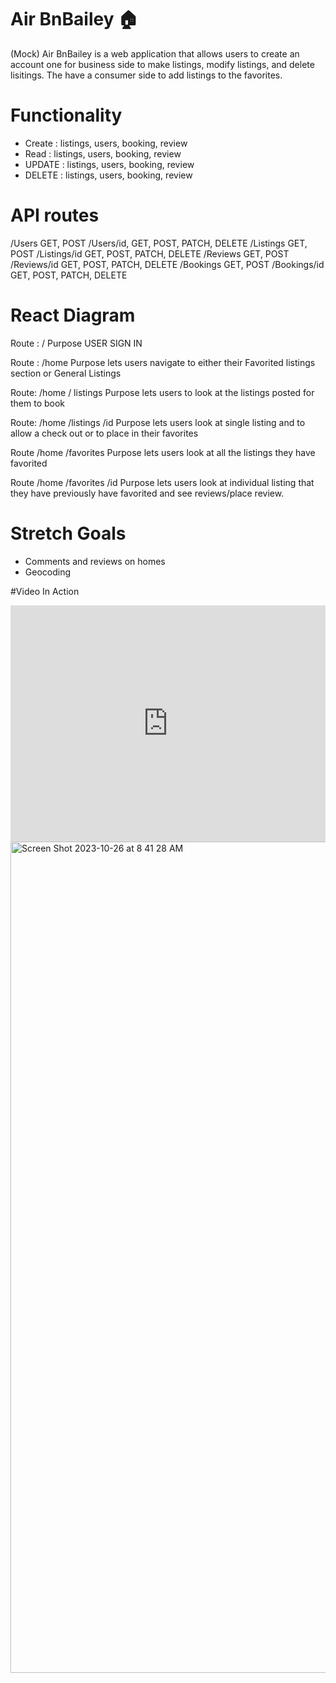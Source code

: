 # Air BnBailey  🏠
(Mock) Air BnBailey is a web application that allows users to create an account one for business side to make listings, modify listings, and delete lisitings. The have a consumer side to add listings to the favorites. 

# Functionality
- Create : listings, users, booking, review
- Read : listings, users, booking, review
- UPDATE : listings, users, booking, review
- DELETE : listings, users, booking, review

# API routes
/Users GET, POST
/Users/id, GET, POST, PATCH, DELETE
/Listings GET, POST
/Listings/id GET, POST, PATCH, DELETE
/Reviews GET, POST
/Reviews/id  GET, POST, PATCH, DELETE
/Bookings GET, POST
/Bookings/id  GET, POST, PATCH, DELETE

# React Diagram
Route : / 
Purpose USER SIGN IN

Route : /home
Purpose lets users navigate to either their Favorited listings section or General Listings

Route: /home / listings
Purpose lets users to look at the listings posted for them to book

Route: /home /listings /id
Purpose lets users look at single listing and to allow a check out or to place in their favorites

Route /home /favorites
Purpose lets users look at all the listings they have favorited

Route /home /favorites /id
Purpose lets users look at individual listing that they have previously have favorited and see reviews/place review. 

# Stretch Goals
- Comments and reviews on homes
- Geocoding

#Video In Action
<div style="padding:75% 0 0 0;position:relative;"><iframe src="https://player.vimeo.com/video/884557754?h=b8980df954&amp;badge=0&amp;autopause=0&amp;quality_selector=1&amp;player_id=0&amp;app_id=58479" frameborder="0" allow="autoplay; fullscreen; picture-in-picture" style="position:absolute;top:0;left:0;width:100%;height:100%;" title="New Recording - 11/14/2023, 4:32:24 PM"></iframe></div><script src="https://player.vimeo.com/api/player.js"></script>

<img width="1330" alt="Screen Shot 2023-10-26 at 8 41 28 AM" src="https://github.com/Baileyb95/AirBnBailey/assets/108492331/90c37d79-6560-482a-a2bd-c5232c481a95">
